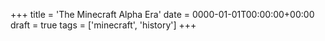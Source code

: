 +++
title = 'The Minecraft Alpha Era'
date = 0000-01-01T00:00:00+00:00
draft = true
tags = ['minecraft', 'history']
+++

